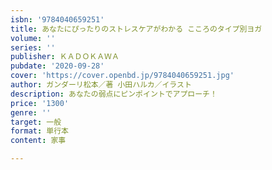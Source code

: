 ```yaml
---
isbn: '9784040659251'
title: あなたにぴったりのストレスケアがわかる こころのタイプ別ヨガ
volume: ''
series: ''
publisher: ＫＡＤＯＫＡＷＡ
pubdate: '2020-09-28'
cover: 'https://cover.openbd.jp/9784040659251.jpg'
author: ガンダーリ松本／著 小田ハルカ／イラスト
description: あなたの弱点にピンポイントでアプローチ！
price: '1300'
genre: ''
target: 一般
format: 単行本
content: 家事

---
```

